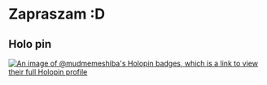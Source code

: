 # Zapraszam :D

## Holo pin

[![An image of @mudmemeshiba's Holopin badges, which is a link to view their full Holopin profile](https://holopin.me/mudmemeshiba)](https://holopin.io/@mudmemeshiba)
